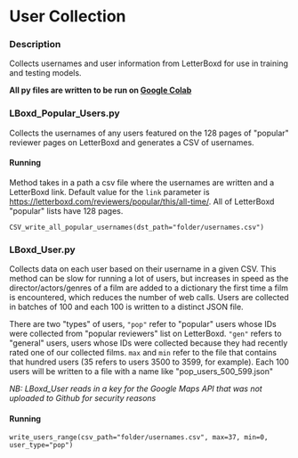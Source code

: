 # User Collection

### Description   
Collects usernames and user information from LetterBoxd for use in training and testing models.

**All py files are written to be run on [Google Colab](https://colab.research.google.com "Google Colab")**

### LBoxd_Popular_Users.py
Collects the usernames of any users featured on the 128 pages of "popular" reviewer pages on LetterBoxd and generates a CSV of usernames.

#### Running
Method takes in a path a csv file where the usernames are written and a LetterBoxd link. Default value for the `link` parameter is <https://letterboxd.com/reviewers/popular/this/all-time/>. All of LetterBoxd "popular" lists have 128 pages.
```
CSV_write_all_popular_usernames(dst_path="folder/usernames.csv")
```

### LBoxd_User.py
Collects data on each user based on their username in a given CSV.
This method can be slow for running a lot of users, but increases in speed as the director/actors/genres of a film are added to a dictionary the first time a film is encountered, which reduces the number of web calls. Users are collected in batches of 100 and each 100 is written to a distinct JSON file.

There are two "types" of users, `"pop"` refer to "popular" users whose IDs were collected from "popular reviewers" list on LetterBoxd. `"gen"` refers to "general" users, users whose IDs were collected because they had recently rated one of our collected films. `max` and `min` refer to the file that contains that hundred users (35 refers to users 3500 to 3599, for example). Each 100 users will be written to a file with a name like "pop_users_500_599.json"


*NB: LBoxd_User reads in a key for the Google Maps API that was not uploaded to Github for security reasons*

#### Running
```
write_users_range(csv_path="folder/usernames.csv", max=37, min=0, user_type="pop")
```      
